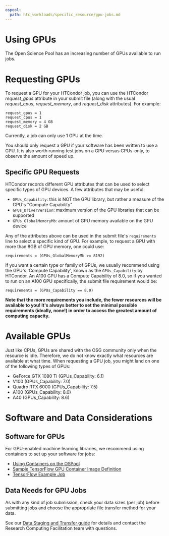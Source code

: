 ```yaml
---
ospool:
  path: htc_workloads/specific_resource/gpu-jobs.md
---
```


Using GPUs
====================================



The Open Science Pool has an increasing number of GPUs available to 
run jobs. 

# Requesting GPUs

To request a GPU for your HTCondor job, you can use the 
HTCondor *request_gpus* attribute in your submit file (along 
with the usual *request_cpus*, *request_memory*, and *request_disk*
attributes). For example:

    request_gpus = 1
    request_cpus = 1
    request_memory = 4 GB
    request_disk = 2 GB

Currently, a job can only use 1 GPU at the time.

You should only request a GPU if your software has been written to use a GPU. It is 
also worth running test jobs on a GPU versus CPUs-only, to observe the amount of 
speed up. 

## Specific GPU Requests

HTCondor records different GPU attributes that can be used to select 
specific types of GPU devices. A few attributes that may be useful: 

* `GPUs_Capability`: this is NOT the GPU library, but rather a measure of the GPU's "Compute Capability"
* `GPUs_DriverVersion`: maximum version of the GPU libraries that can be supported
* `GPUs_GlobalMemoryMb`: amount of GPU memory available on the GPU device

Any of the attributes above can be used in the submit file's `requirements` line to 
select a specific kind of GPU. For 
example, to request a GPU with more than 8GB of GPU memory, one could use: 

    requirements = (GPUs_GlobalMemoryMb >= 8192)
    
If you want a certain type or family of GPUs, we usually recommend using the GPU's 
'Compute Capability', known as the `GPUs_Capability` by HTCondor. An A100 GPU has a 
Compute Capability of 8.0, so if you wanted to run on an A100 GPU specifically, 
the submit file requirement would be: 

    requirements = (GPUs_Capability == 8.0)

**Note that the more requirements you include, the fewer resources will be available 
to you! It's always better to set the minimal possible requirements (ideally, none!) 
in order to access the greatest amount of computing capacity.**

# Available GPUs

Just like CPUs, GPUs are shared with the OSG community only when the
resource is idle. Therefore, we do not know exactly what resources are
available at what time. When requesting a GPU job, you might land on one
of the following types of GPUs:

* GeForce GTX 1080 Ti (GPUs\_Capability: 6.1)
* V100 (GPUs\_Capability: 7.0)
* Quadro RTX 6000 (GPUs\_Capability: 7.5)
* A100 (GPUs\_Capability: 8.0)
* A40 (GPUs\_Capability: 8.6)

# Software and Data Considerations

## Software for GPUs

For GPU-enabled machine learning libraries, we recommend using 
containers to set up your software for jobs: 

  * [Using Containers on the OSPool](../../../htc_workloads/using_software/available-containers-list/)
  * [Sample TensorFlow GPU Container Image Definition](https://github.com/opensciencegrid/osgvo-tensorflow-gpu/blob/master/Dockerfile)
  * [TensorFlow Example Job](../../../software_examples/machine_learning/tutorial-tensorflow-containers/)

## Data Needs for GPU Jobs

As with any kind of job submission, check your data sizes (per job) before submitting 
jobs and choose the appropriate file transfer method for your data. 

See our [Data Staging and Transfer guide](../../../htc_workloads/managing_data/osgconnect-storage/) for
details and contact the Research Computing Facilitation team with questions.